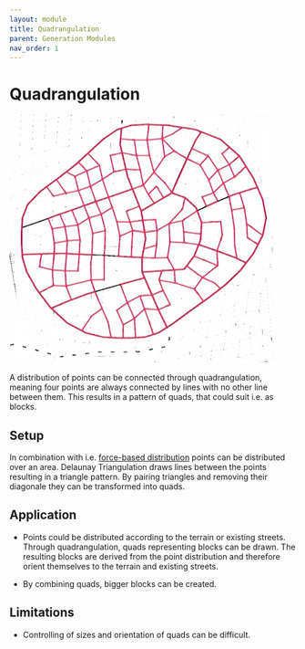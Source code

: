 ```yaml
---
layout: module
title: Quadrangulation
parent: Generation Modules
nav_order: 1
---
```

# Quadrangulation

![](../img/quadrangulation-1.png)

A distribution of points can be connected through quadrangulation, meaning four points are always connected by lines with no other line between them. This results in a pattern of quads, that could suit i.e. as blocks.

## Setup

In combination with i.e. [force-based distribution]() points can be distributed over an area. Delaunay Triangulation draws lines between the points resulting in a triangle pattern. By pairing triangles and removing their diagonale they can be transformed into quads.

## Application

* Points could be distributed according to the terrain or existing streets. Through quadrangulation, quads representing blocks can be drawn. The resulting blocks are derived from the point distribution and therefore orient themselves to the terrain and existing streets.

* By combining quads, bigger blocks can be created.

## Limitations

* Controlling of sizes and orientation of quads can be difficult.